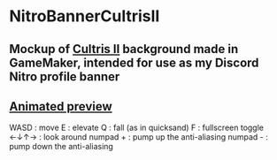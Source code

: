 # NitroBannerCultrisII
Mockup of [Cultris II](https://gewaltig.net) background made in GameMaker, intended for use as my Discord Nitro profile banner
---
[Animated preview](https://i.imgur.com/ISV4Srd.gif)
---
WASD : move
E : elevate
Q : fall (as in quicksand)
F : fullscreen toggle
←↓↑→ : look around
numpad + : pump up the anti-aliasing
numpad - : pump down the anti-aliasing

